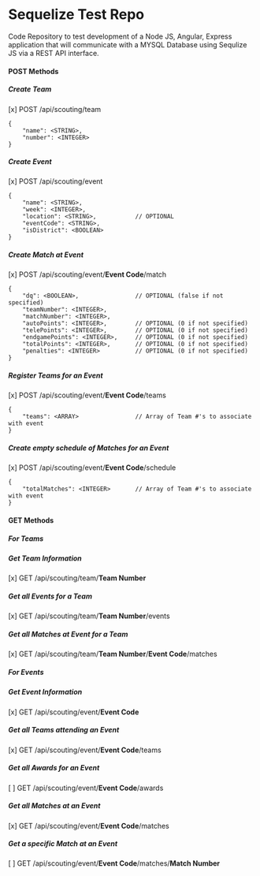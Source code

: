 # Sequelize Test Repo

Code Repository to test development of a Node JS, Angular, Express application that will communicate with a MYSQL Database using Sequlize JS via a REST API interface.

#### POST Methods
##### Create Team
[x] POST /api/scouting/team
```
{
	"name": <STRING>,
	"number": <INTEGER>
}
```
##### Create Event
[x] POST /api/scouting/event
```
{
	"name": <STRING>,
	"week": <INTEGER>,
	"location": <STRING>,			// OPTIONAL
	"eventCode": <STRING>,
	"isDistrict": <BOOLEAN>
}
```
##### Create Match at Event
[x] POST /api/scouting/event/**Event Code**/match
```
{
	"dq": <BOOLEAN>,				// OPTIONAL (false if not specified)
	"teamNumber": <INTEGER>,
	"matchNumber": <INTEGER>,
	"autoPoints": <INTEGER>,		// OPTIONAL (0 if not specified)
	"telePoints": <INTEGER>,		// OPTIONAL (0 if not specified)
	"endgamePoints": <INTEGER>,		// OPTIONAL (0 if not specified)
	"totalPoints": <INTEGER>,		// OPTIONAL (0 if not specified)
	"penalties": <INTEGER>			// OPTIONAL (0 if not specified)
}
```
##### Register Teams for an Event
[x] POST /api/scouting/event/**Event Code**/teams
```
{
	"teams": <ARRAY>				// Array of Team #'s to associate with event
}
```
##### Create empty schedule of Matches for an Event
[x] POST /api/scouting/event/**Event Code**/schedule
```
{
	"totalMatches": <INTEGER>		// Array of Team #'s to associate with event
}
```
#### GET Methods
##### For Teams
##### Get Team Information
[x] GET /api/scouting/team/**Team Number**
##### Get all Events for a Team
[x] GET /api/scouting/team/**Team Number**/events
##### Get all Matches at Event for a Team
[x] GET /api/scouting/team/**Team Number**/**Event Code**/matches
##### For Events
##### Get Event Information
[x] GET /api/scouting/event/**Event Code**
##### Get all Teams attending an Event
[x] GET /api/scouting/event/**Event Code**/teams
##### Get all Awards for an Event
[ ] GET /api/scouting/event/**Event Code**/awards
##### Get all Matches at an Event
[x] GET /api/scouting/event/**Event Code**/matches
##### Get a specific Match at an Event
[ ] GET /api/scouting/event/**Event Code**/matches/**Match Number**